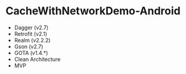 # CacheWithNetworkDemo-Android
* Dagger (v2.7)
* Retrofit (v2.1)
* Realm (v2.2.2)
* Gson (v2.7)
* GOTA (v1.4.*)
* Clean Architecture 
* MVP

